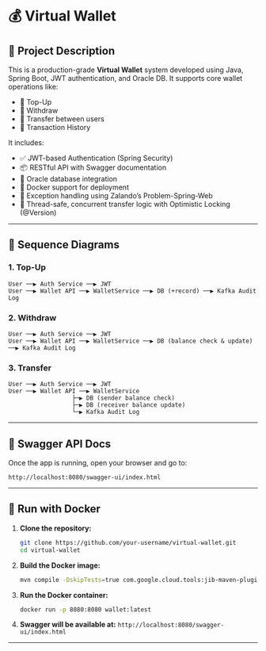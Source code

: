 
# 💰 Virtual Wallet

## 📘 Project Description

This is a production-grade **Virtual Wallet** system developed using Java, Spring Boot, JWT authentication, and Oracle DB. It supports core wallet operations like:

- 🔼 Top-Up
- 🔽 Withdraw
- 🔁 Transfer between users
- 📜 Transaction History

It includes:

- ✅ JWT-based Authentication (Spring Security)
- 📦 RESTful API with Swagger documentation
- 🐘 Oracle database integration
- 🐳 Docker support for deployment
- 📂 Exception handling using Zalando’s Problem-Spring-Web
- 🧵 Thread-safe, concurrent transfer logic with Optimistic Locking (@Version)

---

## 🔄 Sequence Diagrams

### 1. Top-Up

```plaintext
User ──▶ Auth Service ──▶ JWT
User ──▶ Wallet API ──▶ WalletService ──▶ DB (+record) ──▶ Kafka Audit Log
```

### 2. Withdraw

```plaintext
User ──▶ Auth Service ──▶ JWT
User ──▶ Wallet API ──▶ WalletService ──▶ DB (balance check & update) ──▶ Kafka Audit Log
```

### 3. Transfer

```plaintext
User ──▶ Auth Service ──▶ JWT
User ──▶ Wallet API ──▶ WalletService
                  ├─▶ DB (sender balance check)
                  ├─▶ DB (receiver balance update)
                  └─▶ Kafka Audit Log
```

---

## 🧪 Swagger API Docs

Once the app is running, open your browser and go to:

```
http://localhost:8080/swagger-ui/index.html
```

---

## 🐳 Run with Docker

1. **Clone the repository:**
   ```bash
   git clone https://github.com/your-username/virtual-wallet.git
   cd virtual-wallet
   ```

2. **Build the Docker image:**
   ```bash
   mvn compile -DskipTests=true com.google.cloud.tools:jib-maven-plugin:3.2.1:dockerBuild
   ```

3. **Run the Docker container:**
   ```bash
   docker run -p 8080:8080 wallet:latest
   ```

4. **Swagger will be available at:**
   ```http://localhost:8080/swagger-ui/index.html```

---